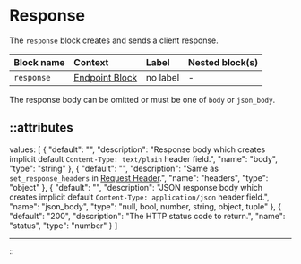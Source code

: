# Response

The `response` block creates and sends a client response.

| Block name | Context                           | Label    | Nested block(s) |
|:-----------|:----------------------------------|:---------|:----------------|
| `response` | [Endpoint Block](/configuration/block/endpoint) | no label | -               |

The response body can be omitted or must be one of `body` or `json_body`.

::attributes
---
values: [
  {
    "default": "",
    "description": "Response body which creates implicit default `Content-Type: text/plain` header field.",
    "name": "body",
    "type": "string"
  },
  {
    "default": "",
    "description": "Same as `set_response_headers` in [Request Header](../modifiers#response-header).",
    "name": "headers",
    "type": "object"
  },
  {
    "default": "",
    "description": "JSON response body which creates implicit default `Content-Type: application/json` header field.",
    "name": "json_body",
    "type": "null, bool, number, string, object, tuple"
  },
  {
    "default": "200",
    "description": "The HTTP status code to return.",
    "name": "status",
    "type": "number"
  }
]

---
::
